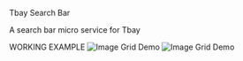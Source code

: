 Tbay Search Bar

A search bar micro service for Tbay

WORKING EXAMPLE
![Image Grid Demo](Tbay25.gif)
![Image Grid Demo](https://thumbs.gfycat.com/HalfWeakAstarte-small.gif)

